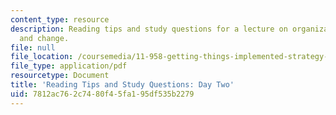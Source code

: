 ```yaml
---
content_type: resource
description: Reading tips and study questions for a lecture on organizational strategy
  and change.
file: null
file_location: /coursemedia/11-958-getting-things-implemented-strategy-people-performance-and-leadership-january-iap-2009/7812ac762c7480f45fa195df535b2279_questions2.pdf
file_type: application/pdf
resourcetype: Document
title: 'Reading Tips and Study Questions: Day Two'
uid: 7812ac76-2c74-80f4-5fa1-95df535b2279
---
```

